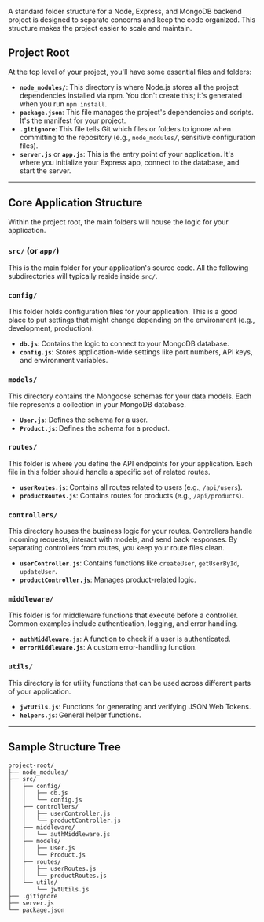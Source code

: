 A standard folder structure for a Node, Express, and MongoDB backend project is designed to separate concerns and keep the code organized. This structure makes the project easier to scale and maintain.

## Project Root

At the top level of your project, you'll have some essential files and folders:

  * **`node_modules/`**: This directory is where Node.js stores all the project dependencies installed via npm. You don't create this; it's generated when you run `npm install`.
  * **`package.json`**: This file manages the project's dependencies and scripts. It's the manifest for your project.
  * **`.gitignore`**: This file tells Git which files or folders to ignore when committing to the repository (e.g., `node_modules/`, sensitive configuration files).
  * **`server.js`** or **`app.js`**: This is the entry point of your application. It's where you initialize your Express app, connect to the database, and start the server.

-----

## Core Application Structure

Within the project root, the main folders will house the logic for your application.

### `src/` (or `app/`)

This is the main folder for your application's source code. All the following subdirectories will typically reside inside `src/`.

### `config/`

This folder holds configuration files for your application. This is a good place to put settings that might change depending on the environment (e.g., development, production).

  * **`db.js`**: Contains the logic to connect to your MongoDB database.
  * **`config.js`**: Stores application-wide settings like port numbers, API keys, and environment variables.

### `models/`

This directory contains the Mongoose schemas for your data models. Each file represents a collection in your MongoDB database.

  * **`User.js`**: Defines the schema for a user.
  * **`Product.js`**: Defines the schema for a product.

### `routes/`

This folder is where you define the API endpoints for your application. Each file in this folder should handle a specific set of related routes.

  * **`userRoutes.js`**: Contains all routes related to users (e.g., `/api/users`).
  * **`productRoutes.js`**: Contains routes for products (e.g., `/api/products`).

### `controllers/`

This directory houses the business logic for your routes. Controllers handle incoming requests, interact with models, and send back responses. By separating controllers from routes, you keep your route files clean.

  * **`userController.js`**: Contains functions like `createUser`, `getUserById`, `updateUser`.
  * **`productController.js`**: Manages product-related logic.

### `middleware/`

This folder is for middleware functions that execute before a controller. Common examples include authentication, logging, and error handling.

  * **`authMiddleware.js`**: A function to check if a user is authenticated.
  * **`errorMiddleware.js`**: A custom error-handling function.

### `utils/`

This directory is for utility functions that can be used across different parts of your application.

  * **`jwtUtils.js`**: Functions for generating and verifying JSON Web Tokens.
  * **`helpers.js`**: General helper functions.

-----

## Sample Structure Tree

```
project-root/
├── node_modules/
├── src/
│   ├── config/
│   │   ├── db.js
│   │   └── config.js
│   ├── controllers/
│   │   ├── userController.js
│   │   └── productController.js
│   ├── middleware/
│   │   └── authMiddleware.js
│   ├── models/
│   │   ├── User.js
│   │   └── Product.js
│   ├── routes/
│   │   ├── userRoutes.js
│   │   └── productRoutes.js
│   └── utils/
│       └── jwtUtils.js
├── .gitignore
├── server.js
└── package.json
```